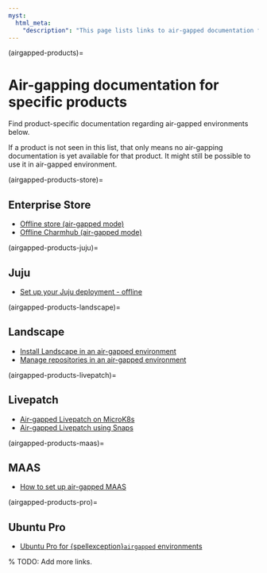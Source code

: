 ```yaml
---
myst:
  html_meta:
    "description": "This page lists links to air-gapped documentation for Canonical products within the respective documentation sets, such as Ubuntu Pro, Landscape, Juju, and more."
---
```


(airgapped-products)=
# Air-gapping documentation for specific products

Find product-specific documentation regarding air-gapped environments below.

If a product is not seen in this list, that only means no air-gapping documentation is yet available for that product. It might still be possible to use it in air-gapped environment.

(airgapped-products-store)=
## Enterprise Store

- [Offline store (air-gapped mode)](https://documentation.ubuntu.com/enterprise-store/main/how-to/airgap/)
- [Offline Charmhub (air-gapped mode)](https://documentation.ubuntu.com/enterprise-store/main/how-to/airgap-charmhub/)

(airgapped-products-juju)=
## Juju

- [Set up your Juju deployment - offline](https://documentation.ubuntu.com/juju/latest/howto/manage-your-juju-deployment/set-up-your-juju-deployment-offline/#take-your-deployment-offline)

(airgapped-products-landscape)=
## Landscape

- [Install Landscape in an air-gapped environment](https://documentation.ubuntu.com/landscape/how-to-guides/landscape-installation-and-set-up/install-landscape-in-an-air-gapped-or-offline-environment/)
- [Manage repositories in an air-gapped environment](https://documentation.ubuntu.com/landscape/how-to-guides/repository-mirrors/manage-repositories-in-an-air-gapped-or-offline-environment/)

(airgapped-products-livepatch)=
## Livepatch

- [Air-gapped Livepatch on MicroK8s](https://ubuntu.com/security/livepatch/docs/livepatch_on_prem/tutorial/Getting%20started%20with%20air-gapped%20Livepatch%20and%20Microk8s)
- [Air-gapped Livepatch using Snaps](https://ubuntu.com/security/livepatch/docs/livepatch_on_prem/tutorial/Getting%20started%20with%20air-gapped%20Livepatch%20and%20Snap)

(airgapped-products-maas)=
## MAAS

- [How to set up air-gapped MAAS](https://canonical.com/maas/docs/how-to-set-up-air-gapped-maas)

(airgapped-products-pro)=
## Ubuntu Pro

- [Ubuntu Pro for {spellexception}`airgapped` environments](https://documentation.ubuntu.com/pro/airgapped-setup/)

% TODO: Add more links.